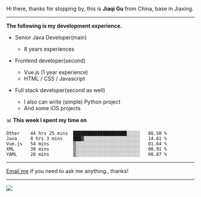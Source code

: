 Hi there, thanks for stopping by, this is **Jiaqi Gu** from China, base in Jiaxing.

---

**The following is my development experience.**

- Senior Java Developer(main)
  - 8 years experiences

- Frontend developer(second)
  - Vue.js (1 year experience)
  - HTML / CSS / Javascript
  
- Full stack developer(second as well)
  - I also can write (simple) Python project
  - And some iOS projects

📊 **This week I spent my time on**
<!--START_SECTION:waka-->
```text
Other    44 hrs 25 mins  ████████████████████░░░░░   80.50 % 
Java     8 hrs 3 mins    ███▓░░░░░░░░░░░░░░░░░░░░░   14.61 % 
Vue.js   54 mins         ▒░░░░░░░░░░░░░░░░░░░░░░░░   01.64 % 
XML      30 mins         ▒░░░░░░░░░░░░░░░░░░░░░░░░   00.91 % 
YAML     28 mins         ▒░░░░░░░░░░░░░░░░░░░░░░░░   00.87 % 
```
<!--END_SECTION:waka-->

---

[Email me](mailto:droidqw@gmail.com?subject=Hiring_from_GitHub) if you need to ask me anything., thanks!

---

![]( https://visitor-badge.glitch.me/badge?page_id=githubgujiaqi)
